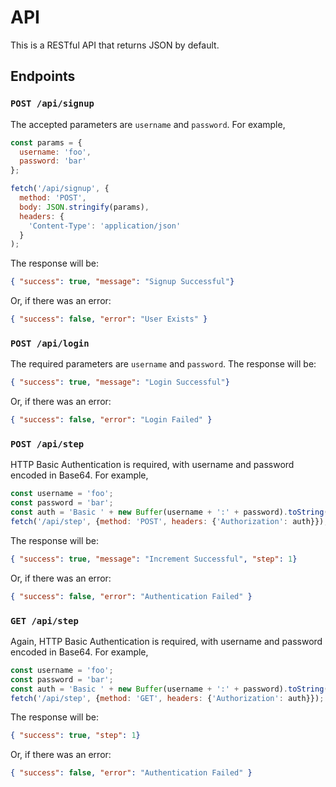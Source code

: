 # API
This is a RESTful API that returns JSON by default. 

## Endpoints
### `POST /api/signup`
The accepted parameters are `username` and `password`. For example,

```js
const params = {
  username: 'foo',
  password: 'bar'
};

fetch('/api/signup', {
  method: 'POST',
  body: JSON.stringify(params),
  headers: {
    'Content-Type': 'application/json'
  }
);
```
The response will be:

```json
{ "success": true, "message": "Signup Successful"}
```

Or, if there was an error:

```json
{ "success": false, "error": "User Exists" }
```

### `POST /api/login`
The required parameters are `username` and `password`. The response will be:

```json
{ "success": true, "message": "Login Successful"}
```

Or, if there was an error:

```json
{ "success": false, "error": "Login Failed" }
```

### `POST /api/step`
HTTP Basic Authentication is required, with username and password encoded in Base64. For example,

```js
const username = 'foo';
const password = 'bar';
const auth = 'Basic ' + new Buffer(username + ':' + password).toString('base64');
fetch('/api/step', {method: 'POST', headers: {'Authorization': auth}});
```

The response will be:
```json
{ "success": true, "message": "Increment Successful", "step": 1}
```

Or, if there was an error:

```json
{ "success": false, "error": "Authentication Failed" }
```

### `GET /api/step`
Again, HTTP Basic Authentication is required, with username and password encoded in Base64. For example,

```js
const username = 'foo';
const password = 'bar';
const auth = 'Basic ' + new Buffer(username + ':' + password).toString('base64');
fetch('/api/step', {method: 'GET', headers: {'Authorization': auth}});
```

The response will be:

```json
{ "success": true, "step": 1}
```

Or, if there was an error:

```json
{ "success": false, "error": "Authentication Failed" }
```
